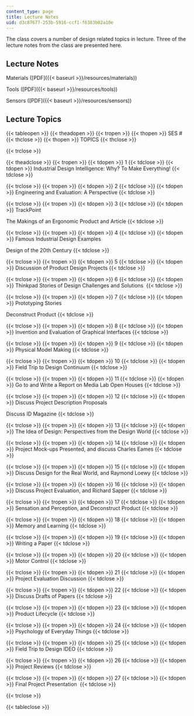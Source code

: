 ```yaml
---
content_type: page
title: Lecture Notes
uid: d3c87677-253b-5916-ccf1-f6383b02a10e
---
```


The class covers a number of design related topics in lecture. Three of the lecture notes from the class are presented here.

Lecture Notes
-------------

Materials ([PDF]({{< baseurl >}}/resources/materials))

Tools ([PDF]({{< baseurl >}}/resources/tools))

Sensors ([PDF]({{< baseurl >}}/resources/sensors))

Lecture Topics
--------------

{{< tableopen >}}
{{< theadopen >}}
{{< tropen >}}
{{< thopen >}}
SES #
{{< thclose >}}
{{< thopen >}}
TOPICS
{{< thclose >}}

{{< trclose >}}

{{< theadclose >}}
{{< tropen >}}
{{< tdopen >}}
1
{{< tdclose >}}
{{< tdopen >}}
Industrial Design Intelligence: Why? To Make Everything!
{{< tdclose >}}

{{< trclose >}}
{{< tropen >}}
{{< tdopen >}}
2
{{< tdclose >}}
{{< tdopen >}}
Engineering and Evaluation: A Perspective
{{< tdclose >}}

{{< trclose >}}
{{< tropen >}}
{{< tdopen >}}
3
{{< tdclose >}}
{{< tdopen >}}
TrackPoint  
  
The Makings of an Ergonomic Product and Article
{{< tdclose >}}

{{< trclose >}}
{{< tropen >}}
{{< tdopen >}}
4
{{< tdclose >}}
{{< tdopen >}}
Famous Industrial Design Examples  
  
Design of the 20th Century
{{< tdclose >}}

{{< trclose >}}
{{< tropen >}}
{{< tdopen >}}
5
{{< tdclose >}}
{{< tdopen >}}
Discussion of Product Design Projects
{{< tdclose >}}

{{< trclose >}}
{{< tropen >}}
{{< tdopen >}}
6
{{< tdclose >}}
{{< tdopen >}}
Thinkpad Stories of Design Challenges and Solutions 
{{< tdclose >}}

{{< trclose >}}
{{< tropen >}}
{{< tdopen >}}
7
{{< tdclose >}}
{{< tdopen >}}
Prototyping Stories  
  
Deconstruct Product
{{< tdclose >}}

{{< trclose >}}
{{< tropen >}}
{{< tdopen >}}
8
{{< tdclose >}}
{{< tdopen >}}
Invention and Evaluation of Graphical Interfaces
{{< tdclose >}}

{{< trclose >}}
{{< tropen >}}
{{< tdopen >}}
9
{{< tdclose >}}
{{< tdopen >}}
Physical Model Making
{{< tdclose >}}

{{< trclose >}}
{{< tropen >}}
{{< tdopen >}}
10
{{< tdclose >}}
{{< tdopen >}}
Field Trip to Design Continuum
{{< tdclose >}}

{{< trclose >}}
{{< tropen >}}
{{< tdopen >}}
11
{{< tdclose >}}
{{< tdopen >}}
Go to and Write a Report on Media Lab Open Houses
{{< tdclose >}}

{{< trclose >}}
{{< tropen >}}
{{< tdopen >}}
12
{{< tdclose >}}
{{< tdopen >}}
Discuss Project Description Proposals  
  
Discuss ID Magazine
{{< tdclose >}}

{{< trclose >}}
{{< tropen >}}
{{< tdopen >}}
13
{{< tdclose >}}
{{< tdopen >}}
The Idea of Design: Perspectives from the Design World
{{< tdclose >}}

{{< trclose >}}
{{< tropen >}}
{{< tdopen >}}
14
{{< tdclose >}}
{{< tdopen >}}
Project Mock-ups Presented, and discuss Charles Eames
{{< tdclose >}}

{{< trclose >}}
{{< tropen >}}
{{< tdopen >}}
15
{{< tdclose >}}
{{< tdopen >}}
Discuss Design for the Real World, and Raymond Loewy
{{< tdclose >}}

{{< trclose >}}
{{< tropen >}}
{{< tdopen >}}
16
{{< tdclose >}}
{{< tdopen >}}
Discuss Project Evaluation, and Richard Sapper
{{< tdclose >}}

{{< trclose >}}
{{< tropen >}}
{{< tdopen >}}
17
{{< tdclose >}}
{{< tdopen >}}
Sensation and Perception, and Deconstruct Product
{{< tdclose >}}

{{< trclose >}}
{{< tropen >}}
{{< tdopen >}}
18
{{< tdclose >}}
{{< tdopen >}}
Memory and Learning
{{< tdclose >}}

{{< trclose >}}
{{< tropen >}}
{{< tdopen >}}
19
{{< tdclose >}}
{{< tdopen >}}
Writing a Paper
{{< tdclose >}}

{{< trclose >}}
{{< tropen >}}
{{< tdopen >}}
20
{{< tdclose >}}
{{< tdopen >}}
Motor Control
{{< tdclose >}}

{{< trclose >}}
{{< tropen >}}
{{< tdopen >}}
21
{{< tdclose >}}
{{< tdopen >}}
Project Evaluation Discussion
{{< tdclose >}}

{{< trclose >}}
{{< tropen >}}
{{< tdopen >}}
22
{{< tdclose >}}
{{< tdopen >}}
Discuss Drafts of Papers
{{< tdclose >}}

{{< trclose >}}
{{< tropen >}}
{{< tdopen >}}
23
{{< tdclose >}}
{{< tdopen >}}
Product Lifecycle
{{< tdclose >}}

{{< trclose >}}
{{< tropen >}}
{{< tdopen >}}
24
{{< tdclose >}}
{{< tdopen >}}
Psychology of Everyday Things
{{< tdclose >}}

{{< trclose >}}
{{< tropen >}}
{{< tdopen >}}
25
{{< tdclose >}}
{{< tdopen >}}
Field Trip to Design IDEO
{{< tdclose >}}

{{< trclose >}}
{{< tropen >}}
{{< tdopen >}}
26
{{< tdclose >}}
{{< tdopen >}}
Project Reviews
{{< tdclose >}}

{{< trclose >}}
{{< tropen >}}
{{< tdopen >}}
27
{{< tdclose >}}
{{< tdopen >}}
Final Project Presentation 
{{< tdclose >}}

{{< trclose >}}

{{< tableclose >}}